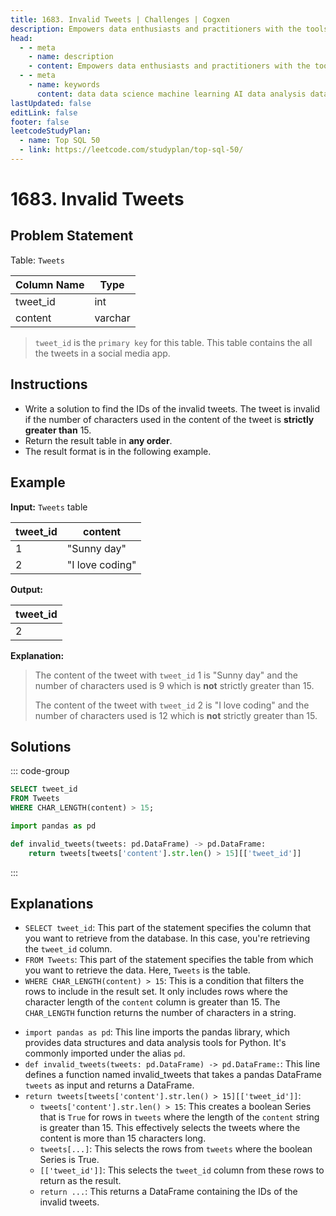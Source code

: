```yaml
---
title: 1683. Invalid Tweets | Challenges | Cogxen
description: Empowers data enthusiasts and practitioners with the tools and knowledge to unlock the potential of data.
head:
  - - meta
    - name: description
    - content: Empowers data enthusiasts and practitioners with the tools and knowledge to unlock the potential of data.
  - - meta
    - name: keywords
      content: data data science machine learning AI data analysis data-driven data enthusiasts data practitioners
lastUpdated: false
editLink: false
footer: false
leetcodeStudyPlan:
  - name: Top SQL 50
  - link: https://leetcode.com/studyplan/top-sql-50/
---
```


# 1683. Invalid Tweets

## Problem Statement

Table: `Tweets`

| Column Name | Type    |
| ----------- | ------- |
| tweet_id    | int     |
| content     | varchar |

> `tweet_id` is the `primary key` for this table.
> This table contains the all the tweets in a social media app.

## Instructions

- Write a solution to find the IDs of the invalid tweets. The tweet is invalid if the number of characters used in the content of the tweet is **strictly greater than** $15$.
- Return the result table in **any order**.
- The result format is in the following example.

## Example

**Input:** `Tweets` table

| tweet_id | content         |
| -------- | --------------- |
| 1        | "Sunny day"     |
| 2        | "I love coding" |

**Output:**

| tweet_id |
| -------- |
| 2        |

**Explanation:**

> The content of the tweet with `tweet_id` 1 is "Sunny day" and the number of characters used is $9$ which is **not** strictly greater than $15$.
>
> The content of the tweet with `tweet_id` 2 is "I love coding" and the number of characters used is $12$ which is **not** strictly greater than $15$.

## Solutions

::: code-group

```sql [PostgreSQL] :line-numbers
SELECT tweet_id
FROM Tweets
WHERE CHAR_LENGTH(content) > 15;
```

```python [Pandas] :line-numbers
import pandas as pd

def invalid_tweets(tweets: pd.DataFrame) -> pd.DataFrame:
    return tweets[tweets['content'].str.len() > 15][['tweet_id']]
```

:::

## Explanations

<CustomAccordion title="PostgreSQL" submitted_by="@noeyislearning" submit_github_url="https://github.com/noeyislearning" :collapsed=false>

- `SELECT tweet_id`: This part of the statement specifies the column that you want to retrieve from the database. In this case, you're retrieving the `tweet_id` column.
- `FROM Tweets`: This part of the statement specifies the table from which you want to retrieve the data. Here, `Tweets` is the table.
- `WHERE CHAR_LENGTH(content) > 15`: This is a condition that filters the rows to include in the result set. It only includes rows where the character length of the `content` column is greater than 15. The `CHAR_LENGTH` function returns the number of characters in a string.

</CustomAccordion>

<CustomAccordion title="Pandas" submitted_by="@noeyislearning" submit_github_url="https://github.com/noeyislearning">

- `import pandas as pd`: This line imports the pandas library, which provides data structures and data analysis tools for Python. It's commonly imported under the alias `pd`.
- `def invalid_tweets(tweets: pd.DataFrame) -> pd.DataFrame:`: This line defines a function named invalid_tweets that takes a pandas DataFrame `tweets` as input and returns a DataFrame.
- `return tweets[tweets['content'].str.len() > 15][['tweet_id']]`:
  - `tweets['content'].str.len() > 15`: This creates a boolean Series that is `True` for rows in `tweets` where the length of the `content` string is greater than $15$. This effectively selects the tweets where the content is more than 15 characters long.
  - `tweets[...]`: This selects the rows from `tweets` where the boolean Series is True.
  - `[['tweet_id']]`: This selects the `tweet_id` column from these rows to return as the result.
  - `return ...`: This returns a DataFrame containing the IDs of the invalid tweets.

</CustomAccordion>
